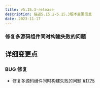 ```yaml
---
title: v5.15.3-release
description: 描述5.15.2-5.15.3版本变更信息
date: 2023-11-17
---
```


<!--truncate-->

### 修复多源码组件同时构建失败的问题


## 详细变更点


### BUG 修复

- 修复多源码组件同时构建失败的问题 [#1775](https://github.com/goodrain/rainbond/issues/1775)
